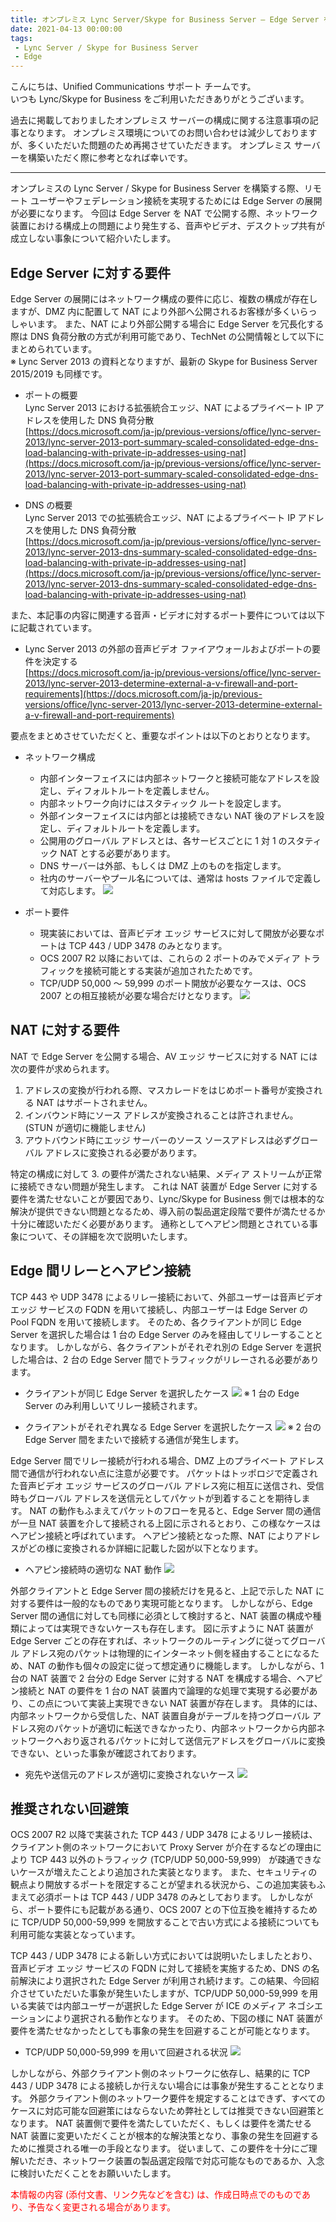 ```yaml
---
title: オンプレミス Lync Server/Skype for Business Server – Edge Server を NAT で公開する場合の注意事項
date: 2021-04-13 00:00:00
tags:
 - Lync Server / Skype for Business Server
 - Edge
---
```


こんにちは、Unified Communications サポート チームです。   
いつも Lync/Skype for Business をご利用いただきありがとうございます。  

過去に掲載しておりましたオンプレミス サーバーの構成に関する注意事項の記事となります。
オンプレミス環境についてのお問い合わせは減少しておりますが、多くいただいた問題のため再掲させていただきます。
オンプレミス サーバーを構築いただく際に参考となれば幸いです。  

---

オンプレミスの Lync Server / Skype for Business Server を構築する際、リモート ユーザーやフェデレーション接続を実現するためには Edge Server の展開が必要になります。 今回は Edge Server を NAT で公開する際、ネットワーク装置における構成上の問題により発生する、音声やビデオ、デスクトップ共有が成立しない事象について紹介いたします。

## Edge Server に対する要件

Edge Server の展開にはネットワーク構成の要件に応じ、複数の構成が存在しますが、DMZ 内に配置して NAT により外部へ公開されるお客様が多くいらっしゃいます。 また、NAT により外部公開する場合に Edge Server を冗長化する際は DNS 負荷分散の方式が利用可能であり、TechNet の公開情報として以下にまとめられています。  
※ Lync Server 2013 の資料となりますが、最新の Skype for Business Server 2015/2019 も同様です。 

- ポートの概要  
  Lync Server 2013 における拡張統合エッジ、NAT によるプライベート IP アドレスを使用した DNS 負荷分散  
  [https://docs.microsoft.com/ja-jp/previous-versions/office/lync-server-2013/lync-server-2013-port-summary-scaled-consolidated-edge-dns-load-balancing-with-private-ip-addresses-using-nat](https://docs.microsoft.com/ja-jp/previous-versions/office/lync-server-2013/lync-server-2013-port-summary-scaled-consolidated-edge-dns-load-balancing-with-private-ip-addresses-using-nat)  

- DNS の概要  
  Lync Server 2013 での拡張統合エッジ、NAT によるプライベート IP アドレスを使用した DNS 負荷分散  
  [https://docs.microsoft.com/ja-jp/previous-versions/office/lync-server-2013/lync-server-2013-dns-summary-scaled-consolidated-edge-dns-load-balancing-with-private-ip-addresses-using-nat](https://docs.microsoft.com/ja-jp/previous-versions/office/lync-server-2013/lync-server-2013-dns-summary-scaled-consolidated-edge-dns-load-balancing-with-private-ip-addresses-using-nat)  

また、本記事の内容に関連する音声・ビデオに対するポート要件については以下に記載されています。

- Lync Server 2013 の外部の音声ビデオ ファイアウォールおよびポートの要件を決定する  
  [https://docs.microsoft.com/ja-jp/previous-versions/office/lync-server-2013/lync-server-2013-determine-external-a-v-firewall-and-port-requirements](https://docs.microsoft.com/ja-jp/previous-versions/office/lync-server-2013/lync-server-2013-determine-external-a-v-firewall-and-port-requirements)  

要点をまとめさせていただくと、重要なポイントは以下のとおりとなります。  

- ネットワーク構成
  - 内部インターフェイスには内部ネットワークと接続可能なアドレスを設定し、ディフォルトルートを定義しません。
  - 内部ネットワーク向けにはスタティック ルートを設定します。
  - 外部インターフェイスには内部とは接続できない NAT 後のアドレスを設定し、ディフォルトルートを定義します。
  - 公開用のグローバル アドレスとは、各サービスごとに 1 対 1 のスタティック NAT とする必要があります。
  - DNS サーバーは外部、もしくは DMZ 上のものを指定します。
  - 社内のサーバーやプール名については、通常は hosts ファイルで定義して対応します。
  ![](./edge01.png)

- ポート要件
  - 現実装においては、音声ビデオ エッジ サービスに対して開放が必要なポートは TCP 443 / UDP 3478 のみとなります。
  - OCS 2007 R2 以降においては、これらの 2 ポートのみでメディア トラフィックを接続可能とする実装が追加されたためです。
  - TCP/UDP 50,000 ～ 59,999 のポート開放が必要なケースは、OCS 2007 との相互接続が必要な場合だけとなります。
  ![](./edge02.png)

## NAT に対する要件

NAT で Edge Server を公開する場合、AV エッジ サービスに対する NAT には次の要件が求められます。  

1. アドレスの変換が行われる際、マスカレードをはじめポート番号が変換される NAT はサポートされません。
1. インバウンド時にソース アドレスが変換されることは許されません。 (STUN が適切に機能しません)
1. アウトバウンド時にエッジ サーバーのソース ソースアドレスは必ずグローバル アドレスに変換される必要があります。

特定の構成に対して 3. の要件が満たされない結果、メディア ストリームが正常に接続できない問題が発生します。 これは NAT 装置が Edge Server に対する要件を満たせないことが要因であり、Lync/Skype for Business 側では根本的な解決が提供できない問題となるため、導入前の製品選定段階で要件が満たせるか十分に確認いただく必要があります。 通称としてヘアピン問題とされている事象について、その詳細を次で説明いたします。  

## Edge 間リレーとヘアピン接続

TCP 443 や UDP 3478 によるリレー接続において、外部ユーザーは音声ビデオ エッジ サービスの FQDN を用いて接続し、内部ユーザーは Edge Server の Pool FQDN を用いて接続します。 そのため、各クライアントが同じ Edge Server を選択した場合は 1 台の Edge Server のみを経由してリレーすることとなります。 しかしながら、各クライアントがそれぞれ別の Edge Server を選択した場合は、2 台の Edge Server 間でトラフィックがリレーされる必要があります。  

- クライアントが同じ Edge Server を選択したケース
  ![](./edge03.png)
  ※ 1 台の Edge Server のみ利用しいてリレー接続されます。

- クライアントがそれぞれ異なる Edge Server を選択したケース
  ![](./edge04.png)
  ※ 2 台の Edge Server 間をまたいで接続する通信が発生します。

Edge Server 間でリレー接続が行われる場合、DMZ 上のプライベート アドレス間で通信が行われない点に注意が必要です。 パケットはトッポロジで定義された音声ビデオ エッジ サービスのグローバル アドレス宛に相互に送信され、受信時もグローバル アドレスを送信元としてパケットが到着することを期待します。 NAT の動作もふまえてパケットのフローを見ると、Edge Server 間の通信が一旦 NAT 装置を介して接続される上図に示されるとおり、この様なケースはヘアピン接続と呼ばれています。 ヘアピン接続となった際、NAT によりアドレスがどの様に変換されるか詳細に記載した図が以下となります。  

- ヘアピン接続時の適切な NAT 動作
  ![](./edge05.png)

外部クライアントと Edge Server 間の接続だけを見ると、上記で示した NAT に対する要件は一般的なものであり実現可能となります。 しかしながら、Edge Server 間の通信に対しても同様に必須として検討すると、NAT 装置の構成や種類によっては実現できないケースも存在します。 図に示すように NAT 装置が Edge Server ごとの存在すれば、ネットワークのルーティングに従ってグローバル アドレス宛のパケットは物理的にインターネット側を経由することになるため、NAT の動作も個々の設定に従って想定通りに機能します。 しかしながら、1 台の NAT 装置で 2 台分の Edge Server に対する NAT を構成する場合、ヘアピン接続と NAT の要件を 1 台の NAT 装置内で論理的な処理で実現する必要があり、この点について実装上実現できない NAT 装置が存在します。 具体的には、内部ネットワークから受信した、NAT 装置自身がテーブルを持つグローバル アドレス宛のパケットが適切に転送できなかったり、内部ネットワークから内部ネットワークへおり返されるパケットに対して送信元アドレスをグローバルに変換できない、といった事象が確認されております。  

- 宛先や送信元のアドレスが適切に変換されないケース
  ![](./edge06.png)

## 推奨されない回避策

OCS 2007 R2 以降で実装された TCP 443 / UDP 3478 によるリレー接続は、クライアント側のネットワークにおいて Proxy Server が介在するなどの理由により TCP 443 以外のトラフィック (TCP/UDP 50,000-59,999） が疎通できないケースが増えたことより追加された実装となります。 また、セキュリティの観点より開放するポートを限定することが望まれる状況から、この追加実装もふまえて必須ポートは TCP 443 / UDP 3478 のみとしております。 しかしながら、ポート要件にも記載がある通り、OCS 2007 との下位互換を維持するために TCP/UDP 50,000-59,999 を開放することで古い方式による接続についても利用可能な実装となっています。  

TCP 443 / UDP 3478 による新しい方式においては説明いたしましたとおり、音声ビデオ エッジ サービスの FQDN に対して接続を実施するため、DNS の名前解決により選択された Edge Server が利用され続けます。この結果、今回紹介させていただいた事象が発生いたしますが、TCP/UDP 50,000-59,999 を用いる実装では内部ユーザーが選択した Edge Server が ICE のメディア ネゴシエーションにより選択される動作となります。 そのため、下図の様に NAT 装置が要件を満たせなかったとしても事象の発生を回避することが可能となります。  

- TCP/UDP 50,000-59,999 を用いて回避される状況
  ![](./edge07.png)

しかしながら、外部クライアント側のネットワークに依存し、結果的に TCP 443 / UDP 3478 による接続しか行えない場合には事象が発生することとなります。 外部クライアント側のネットワーク要件を規定することはできず、すべてのケースに対応可能な回避策にはならないため弊社としては推奨できない回避策となります。 NAT 装置側で要件を満たしていただく、もしくは要件を満たせる NAT 装置に変更いただくことが根本的な解決策となり、事象の発生を回避するために推奨される唯一の手段となります。 従いまして、この要件を十分にご理解いただき、ネットワーク装置の製品選定段階で対応可能なものであるか、入念に検討いただくことをお願いいたします。  

<font color="Red">本情報の内容 (添付文書、リンク先などを含む) は、作成日時点でのものであり、予告なく変更される場合があります。</font>

